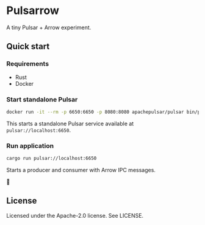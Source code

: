 # Pulsarrow

A tiny Pulsar + Arrow experiment.

## Quick start

### Requirements

- Rust
- Docker

### Start standalone Pulsar

```bash
docker run -it --rm -p 6650:6650 -p 8080:8080 apachepulsar/pulsar bin/pulsar standalone
```

This starts a standalone Pulsar service available at `pulsar://localhost:6650`.

### Run application

```bash
cargo run pulsar://localhost:6650
```

Starts a producer and consumer with Arrow IPC messages.

:dolphin:

## License

Licensed under the Apache-2.0 license. See LICENSE.
